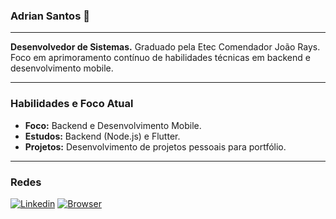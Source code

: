 ### Adrian Santos 👋

---

**Desenvolvedor de Sistemas.** Graduado pela Etec Comendador João Rays. Foco em aprimoramento contínuo de habilidades técnicas em backend e desenvolvimento mobile.

---

### Habilidades e Foco Atual

- **Foco:** Backend e Desenvolvimento Mobile.
- **Estudos:** Backend (Node.js) e Flutter.
- **Projetos:** Desenvolvimento de projetos pessoais para portfólio.

---

### Redes

[![Linkedin](https://img.shields.io/badge/-Adrian%20Santos-blue?style=flat&logo=Linkedin&logoColor=white)](https://www.linkedin.com/in/adrian-santos-5a5941234)
[![Browser](https://img.shields.io/badge/-adrianjose.com.br-black?style=flat&logo=browser&logoColor=white)](https://adrianjose.com.br/)
